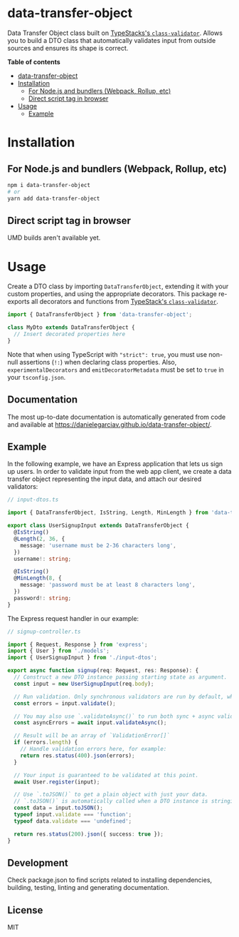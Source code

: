 # data-transfer-object

Data Transfer Object class built on [TypeStacks's `class-validator`](https://github.com/typestack/class-validator). Allows you to build a DTO class that automatically validates input from outside sources and ensures its shape is correct.

<!-- START doctoc generated TOC please keep comment here to allow auto update -->
<!-- DON'T EDIT THIS SECTION, INSTEAD RE-RUN doctoc TO UPDATE -->

**Table of contents**

- [data-transfer-object](#data-transfer-object)
- [Installation](#installation)
  - [For Node.js and bundlers (Webpack, Rollup, etc)](#for-nodejs-and-bundlers-webpack-rollup-etc)
  - [Direct script tag in browser](#direct-script-tag-in-browser)
- [Usage](#usage)
  - [Example](#example)

<!-- END doctoc generated TOC please keep comment here to allow auto update -->

# Installation

## For Node.js and bundlers (Webpack, Rollup, etc)

```bash
npm i data-transfer-object
# or
yarn add data-transfer-object
```

## Direct script tag in browser

UMD builds aren't available yet.

# Usage

Create a DTO class by importing `DataTransferObject`, extending it with your custom properties, and using the appropriate decorators. This package re-exports all decorators and functions from [TypeStack's `class-validator`](https://github.com/typestack/class-validator).

```typescript
import { DataTransferObject } from 'data-transfer-object';

class MyDto extends DataTransferObject {
  // Insert decorated properties here
}
```

Note that when using TypeScript with `"strict": true`, you must use non-null assertions (`!:`) when declaring class properties. Also, `experimentalDecorators` and `emitDecoratorMetadata` must be set to `true` in your `tsconfig.json`.

## Documentation

The most up-to-date documentation is automatically generated from code and available at https://danielegarciav.github.io/data-transfer-object/.

## Example

In the following example, we have an Express application that lets us sign up users. In order to validate input from the web app client, we create a data transfer object representing the input data, and attach our desired validators:

```typescript
// input-dtos.ts

import { DataTransferObject, IsString, Length, MinLength } from 'data-transfer-object';

export class UserSignupInput extends DataTransferObject {
  @IsString()
  @Length(2, 36, {
    message: 'username must be 2-36 characters long',
  })
  username!: string;

  @IsString()
  @MinLength(8, {
    message: 'password must be at least 8 characters long',
  })
  password!: string;
}
```

The Express request handler in our example:

```typescript
// signup-controller.ts

import { Request, Response } from 'express';
import { User } from './models';
import { UserSignupInput } from './input-dtos';

export async function signup(req: Request, res: Response): {
  // Construct a new DTO instance passing starting state as argument.
  const input = new UserSignupInput(req.body);

  // Run validation. Only synchronous validators are run by default, which covers most use cases.
  const errors = input.validate();

  // You may also use `.validateAsync()` to run both sync + async validators.
  const asyncErrors = await input.validateAsync();

  // Result will be an array of `ValidationError[]`
  if (errors.length) {
    // Handle validation errors here, for example:
    return res.status(400).json(errors);
  }

  // Your input is guaranteed to be validated at this point.
  await User.register(input);

  // Use `.toJSON()` to get a plain object with just your data.
  // `.toJSON()` is automatically called when a DTO instance is stringified.
  const data = input.toJSON();
  typeof input.validate === 'function';
  typeof data.validate === 'undefined';

  return res.status(200).json({ success: true });
}
```

## Development

Check package.json to find scripts related to installing dependencies, building, testing, linting and generating documentation.

## License

MIT
